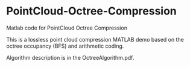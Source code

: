 # PointCloud-Octree-Compression

Matlab code for PointCloud Octree Compression

This is a lossless point cloud compression MATLAB demo based on the octree occupancy (BFS) and arithmetic coding.

Algorithm description is in the OctreeAlgorithm.pdf.
